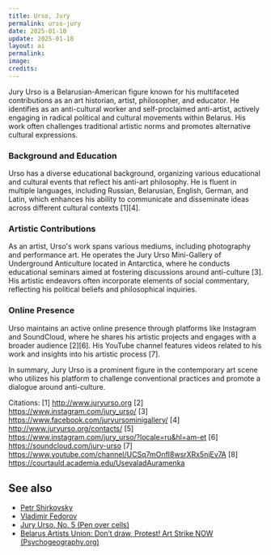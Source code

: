 ```yaml
---
title: Urso, Jury
permalink: urso-jury
date: 2025-01-10
update: 2025-01-18
layout: ai
permalink:
image:
credits:
---
```


Jury Urso is a Belarusian-American figure known for his multifaceted contributions as an art historian, artist, philosopher, and educator. He identifies as an anti-cultural worker and self-proclaimed anti-artist, actively engaging in radical political and cultural movements within Belarus. His work often challenges traditional artistic norms and promotes alternative cultural expressions.

### Background and Education
Urso has a diverse educational background, organizing various educational and cultural events that reflect his anti-art philosophy. He is fluent in multiple languages, including Russian, Belarusian, English, German, and Latin, which enhances his ability to communicate and disseminate ideas across different cultural contexts [1][4].

### Artistic Contributions
As an artist, Urso's work spans various mediums, including photography and performance art. He operates the Jury Urso Mini-Gallery of Underground Anticulture located in Antarctica, where he conducts educational seminars aimed at fostering discussions around anti-culture [3]. His artistic endeavors often incorporate elements of social commentary, reflecting his political beliefs and philosophical inquiries.

### Online Presence
Urso maintains an active online presence through platforms like Instagram and SoundCloud, where he shares his artistic projects and engages with a broader audience [2][6]. His YouTube channel features videos related to his work and insights into his artistic process [7].

In summary, Jury Urso is a prominent figure in the contemporary art scene who utilizes his platform to challenge conventional practices and promote a dialogue around anti-culture.

Citations:
[1] http://www.juryurso.org
[2] https://www.instagram.com/jury_urso/
[3] https://www.facebook.com/juryursominigallery/
[4] http://www.juryurso.org/contacts/
[5] https://www.instagram.com/jury_urso/?locale=ru&hl=am-et
[6] https://soundcloud.com/jury-urso
[7] https://www.youtube.com/channel/UCSq7mOnfI8wsrXRx5njEv7A
[8] https://courtauld.academia.edu/UsevaladAuramenka

## See also

+ [Petr Shirkovsky](shirkovsky-petr)
+ [Vladimir Fedorov](fedorov-vladimir)
+ [Jury Urso. No. 5 (Pen over cells)](jury-urso-no-5)
+ [Belarus Artists Union: Don’t draw, Protest! Art Strike NOW (Psychogeography.org)](http://www.psychogeography.org/belarus-art-strike-now/)
